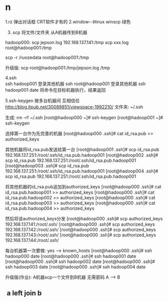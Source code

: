 # n

1.rz 弹出对话框  CRT软件才有的
2.window--》linux
  winscp 绿色

3. scp 
将文件/文件夹 从A机器传到B机器

hadoop000: 
scp jepson.log      192.168.137.141:/tmp 
scp xxx.log    root@hadoop001:/tmp 

scp -r /ruozedata root@hadoop001:/tmp 

升级版:
scp root@hadoop001:/tmp/jepson.log  /tmp


4.ssh    
ssh hadoop001                  登录其他机器
ssh root@hadoop001             登录其他机器
ssh hadoop001  date       将命令在目标机器执行，结果返回



5.ssh-keygen 做多台机器间   互相信任  
http://blog.itpub.net/30089851/viewspace-1992210/
文件夹: ~/.ssh 

生成:
rm -rf ~/.ssh
[root@hadoop000 ~]# ssh-keygen
[root@hadoop001 ~]# ssh-keygen

选择第一台作为先完善的机器
[root@hadoop000 .ssh]# cat id_rsa.pub >> authorized_keys

其他机器将id_rsa.pub发送给第一台
[root@hadoop001 .ssh]# scp id_rsa.pub  192.168.137.251:/root/.ssh/id_rsa.pub.hadoop001
[root@hadoop002 .ssh]# scp id_rsa.pub  192.168.137.251:/root/.ssh/id_rsa.pub.hadoop001
[root@hadoop003 .ssh]# scp id_rsa.pub  192.168.137.251:/root/.ssh/id_rsa.pub.hadoop001
[root@hadoop004 .ssh]# scp id_rsa.pub  192.168.137.251:/root/.ssh/id_rsa.pub.hadoop001

将其他机器的id_rsa.pub追加到authorized_keys
[root@hadoop000 .ssh]# cat id_rsa.pub.hadoop001 >> authorized_keys
[root@hadoop000 .ssh]# cat id_rsa.pub.hadoop002 >> authorized_keys
[root@hadoop000 .ssh]# cat id_rsa.pub.hadoop003 >> authorized_keys
[root@hadoop000 .ssh]# cat id_rsa.pub.hadoop004 >> authorized_keys

然后将该authorized_keys分发
[root@hadoop000 .ssh]# scp authorized_keys 192.168.137.141:/root/.ssh/
[root@hadoop000 .ssh]# scp authorized_keys 192.168.137.142:/root/.ssh/
[root@hadoop000 .ssh]# scp authorized_keys 192.168.137.143:/root/.ssh/
[root@hadoop000 .ssh]# scp authorized_keys 192.168.137.144:/root/.ssh/


每台机器第一次要做: yes --> known_hosts
[root@hadoop000 .ssh]# ssh hadoop000 date
[root@hadoop000 .ssh]# ssh hadoop001 date
[root@hadoop000 .ssh]# ssh hadoop002 date
[root@hadoop000 .ssh]# ssh hadoop003 date
[root@hadoop000 .ssh]# ssh hadoop004 date


升级版(作业): A机器scp一个文件到B机器 无需密码 
A --> B

##  a   left join  b







####  
